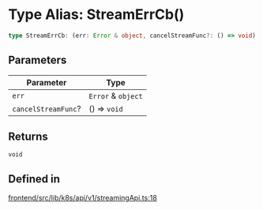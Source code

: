 # Type Alias: StreamErrCb()

```ts
type StreamErrCb: (err: Error & object, cancelStreamFunc?: () => void) => void;
```

## Parameters

| Parameter | Type |
| ------ | ------ |
| `err` | `Error` & `object` |
| `cancelStreamFunc`? | () => `void` |

## Returns

`void`

## Defined in

[frontend/src/lib/k8s/api/v1/streamingApi.ts:18](https://github.com/headlamp-k8s/headlamp/blob/2481a1c9f2b4a69a9320466e7a455215b14b97b0/frontend/src/lib/k8s/api/v1/streamingApi.ts#L18)
